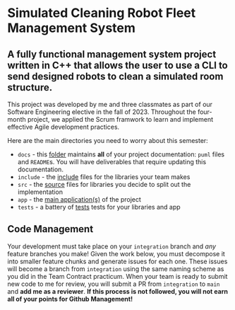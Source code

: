 # Simulated Cleaning Robot Fleet Management System

## A fully functional management system project written in C++ that allows the user to use a CLI to send designed robots to clean a simulated room structure.

This project was developed by me and three classmates as part of our Software Engineering elective  in the fall of 2023. Throughout the four-month project, we applied the Scrum framwork to learn and implement effective Agile development practices.

Here are the main directories you need to worry about this semester:
+ `docs` - this [folder](docs/README.md) maintains **all** of your project documentation: `puml` files and `README`s. You will have deliverables that require updating this documentation.
+ `include` - the [include](include/INCLUDE.md) files for the libraries your team makes
+ `src` - the [source](src/SRC.md) files for libraries you decide to split out the implementation
+ `app` - the [main application(s)](app/APP.md) of the project
+ `tests` - a battery of [tests](tests/TESTS.md) tests for your libraries and app

## Code Management

Your development must take place on your `integration` branch and *any* feature branches you make!
Given the work below, you must decompose it into smaller feature chunks and generate issues for each one. 
These issues will become a branch from `integration` using the same naming scheme as you did in the Team Contract practicum.
When your team is ready to submit new code to me for review, you will submit a PR from `integration` to `main` and **add me as a reviewer**.
**If this process is not followed, you will not earn all of your points for Github Management!**
